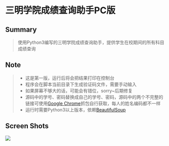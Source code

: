 # 三明学院成绩查询助手PC版

## Summary
> 使用Python3编写的三明学院成绩查询助手，提供学生在校期间的所有科目成绩查询

## Note
> * 这是第一版，运行后将会把结果打印在控制台
> * 程序会在脚本当前目录下生成验证码文件，需要手动输入
> * 如果屏幕不够大的话，可能会有错位，sorry~后期修复
> * 源码中的学号、密码替换成自己的学号、密码，源码中的两个不完整的链接可使用[Google Chrome](https://www.google.cn/chrome/)抓包自行获取，每人的姓名编码都不一样
> * 运行时需要Python3以上版本，依赖[BeautifulSoup](https://www.crummy.com/software/BeautifulSoup/bs4/doc/index.zh.html)

## Screen Shots

![](http://xxx.fishc.com/album/201802/15/174422gshp0hdthjhk3hvo.png)
